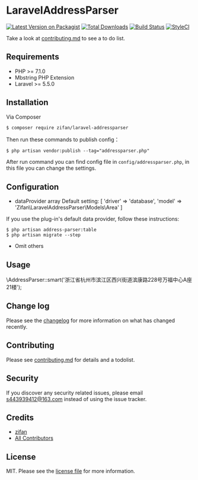 # LaravelAddressParser

[![Latest Version on Packagist][ico-version]][link-packagist]
[![Total Downloads][ico-downloads]][link-downloads]
[![Build Status][ico-travis]][link-travis]
[![StyleCI][ico-styleci]][link-styleci]

Take a look at [contributing.md](contributing.md) to see a to do list.

Requirements
------------
 - PHP >= 7.1.0
 - Mbstring PHP Extension
 - Laravel >= 5.5.0

## Installation

Via Composer

``` bash
$ composer require zifan/laravel-addressparser
```
Then run these commands to publish config：

```
$ php artisan vendor:publish --tag="addressparser.php"
```
After run command you can find config file in `config/addressparser.php`, in this file you can change the settings.

## Configuration

* dataProvider array Default setting: [
      'driver' => 'database', 
      'model' => 'Zifan\LaravelAddressParser\Models\Area'
  ]

If you use the plug-in's default data provider, follow these instructions:

```
$ php artisan address-parser:table
$ php artisan migrate --step
```
* Omit others

## Usage

\AddressParser::smart('浙江省杭州市滨江区西兴街道滨康路228号万福中心A座21楼');

## Change log

Please see the [changelog](changelog.md) for more information on what has changed recently.

## Contributing

Please see [contributing.md](contributing.md) for details and a todolist.

## Security

If you discover any security related issues, please email s443939412@163.com instead of using the issue tracker.

## Credits

- [zifan][link-author]
- [All Contributors][link-contributors]

## License

MIT. Please see the [license file](license.md) for more information.

[ico-version]: https://img.shields.io/packagist/v/zifan/addressparser.svg?style=flat-square
[ico-downloads]: https://img.shields.io/packagist/dt/zifan/addressparser.svg?style=flat-square
[ico-travis]: https://img.shields.io/travis/zifan/addressparser/master.svg?style=flat-square
[ico-styleci]: https://styleci.io/repos/12345678/shield

[link-packagist]: https://packagist.org/packages/zifan/addressparser
[link-downloads]: https://packagist.org/packages/zifan/addressparser
[link-travis]: https://travis-ci.org/zifan/addressparser
[link-styleci]: https://styleci.io/repos/12345678
[link-author]: https://github.com/a443939412
[link-contributors]: ../../contributors
